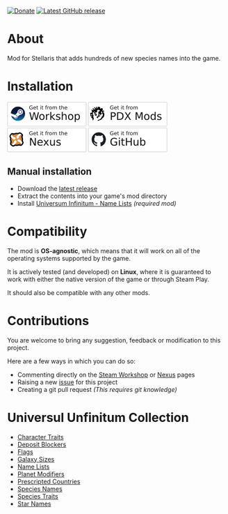 [![Donate](https://img.shields.io/badge/-%E2%99%A5%20Donate-%23ff69b4)](https://hmlendea.go.ro/fund.html) [![Latest GitHub release](https://img.shields.io/github/v/release/hmlendea/stellaris-ui-species-names)](https://github.com/hmlendea/stellaris-ui-species-names/releases/latest)

# About

Mod for Stellaris that adds hundreds of new species names into the game.

# Installation

[![Get it from the Workshop](https://raw.githubusercontent.com/hmlendea/readme-assets/master/badges/stores/steam-workshop.png)](https://steamcommunity.com/sharedfiles/filedetails/?id=2040234709) [![Get it from Paradox Mods](https://raw.githubusercontent.com/hmlendea/readme-assets/master/badges/stores/paradox-mods.png)](https://mods.paradoxplaza.com/mods/25437/Any) [![Get it from the Nexus](https://raw.githubusercontent.com/hmlendea/readme-assets/master/badges/stores/nexus.png)](https://nexusmods.com/stellaris/mods/77) [![Get it from GitHub](https://raw.githubusercontent.com/hmlendea/readme-assets/master/badges/stores/github.png)](https://github.com/hmlendea/stellaris-ui-species-names/releases)

## Manual installation

 - Download the [latest release](https://github.com/hmlendea/stellaris-ui-species-names/releases/latest)
 - Extract the contents into your game's mod directory
 - Install [Universum Infinitum - Name Lists](https://github.com/hmlendea/stellaris-ui-name-lists) _(required mod)_

# Compatibility

The mod is **OS-agnostic**, which means that it will work on all of the operating systems supported by the game.

It is actively tested (and developed) on **Linux**, where it is guaranteed to work with either the native version of the game or through Steam Play.

It should also be compatible with any other mods.

# Contributions

You are welcome to bring any suggestion, feedback or modification to this project.

Here are a few ways in which you can do so:
 - Commenting directly on the [Steam Workshop](https://steamcommunity.com/sharedfiles/filedetails/?id=2040234709) or [Nexus](https://nexusmods.com/stellaris/mods/77) pages
 - Raising a new [issue](https://github.com/hmlendea/stellaris-ui-species-names/issues) for this project
 - Creating a git pull request _(This requires git knowledge)_

# Universul Unfinitum Collection

 - [Character Traits](https://github.com/hmlendea/stellaris-ui-character-traits)
 - [Deposit Blockers](https://github.com/hmlendea/stellaris-ui-deposit-blockers)
 - [Flags](https://github.com/hmlendea/stellaris-ui-flags)
 - [Galaxy Sizes](https://github.com/hmlendea/stellaris-ui-galaxy-sizes)
 - [Name Lists](https://github.com/hmlendea/stellaris-ui-name-lists)
 - [Planet Modifiers](https://github.com/hmlendea/stellaris-ui-planet-modifiers)
 - [Prescripted Countries](https://github.com/hmlendea/stellaris-ui-prescripted-countries)
 - [Species Names](https://github.com/hmlendea/stellaris-ui-species-names)
 - [Species Traits](https://github.com/hmlendea/stellaris-ui-species-traits)
 - [Star Names](https://github.com/hmlendea/stellaris-ui-star-names)
